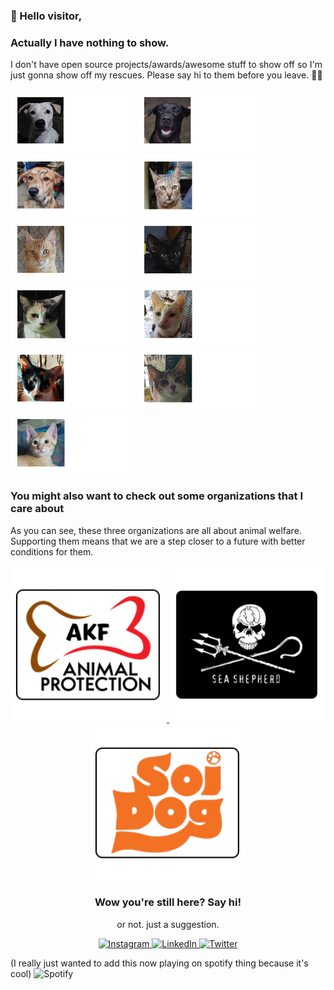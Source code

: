 ### 👋 Hello visitor,

<h3>Actually I have nothing to show.</h3>
<p>I don't have open source projects/awards/awesome stuff to show off so I'm just gonna show off my rescues. Please say hi to them before you leave. 🐶🐱 </p>
<p>
  <img src="https://raw.githubusercontent.com/kitavendano/kitavendano/main/images/itlog.png" height=100/>
  <img src="https://raw.githubusercontent.com/kitavendano/kitavendano/main/images/kerb.png" height=100/>
  <img src="https://raw.githubusercontent.com/kitavendano/kitavendano/main/images/munggo.png" height=100/>
  <img src="https://raw.githubusercontent.com/kitavendano/kitavendano/main/images/eiji.png" height=100/>
  <img src="https://raw.githubusercontent.com/kitavendano/kitavendano/main/images/kwek.png" height=100/>
  <img src="https://raw.githubusercontent.com/kitavendano/kitavendano/main/images/niko.png" height=100/>
  <img src="https://raw.githubusercontent.com/kitavendano/kitavendano/main/images/nina.png" height=100/>
  <img src="https://raw.githubusercontent.com/kitavendano/kitavendano/main/images/nini.png" height=100/>
  <img src="https://raw.githubusercontent.com/kitavendano/kitavendano/main/images/nino.png" height=100/>
  <img src="https://raw.githubusercontent.com/kitavendano/kitavendano/main/images/noddy.png" height=100/>
  <img src="https://raw.githubusercontent.com/kitavendano/kitavendano/main/images/pong.png" height=100/>
</p>

<h3>You might also want to check out some organizations that I care about</h3>
<p>As you can see, these three organizations are all about animal welfare. Supporting them means that we are a step closer to a future with better conditions for them. </p>

<div align="center">
  <p>
    <a href="https://akf.org.ph/">
        <img src="https://raw.githubusercontent.com/kitavendano/kitavendano/main/images/akf.png" width="250" alt="Image" />
    </a>
    <a href="https://www.soidog.org/">
      <img src="https://raw.githubusercontent.com/kitavendano/kitavendano/main/images/sea-shepherd.png" width=250/>
    </a>
    <a href="https://www.seashepherdglobal.org/">
      <img src="https://raw.githubusercontent.com/kitavendano/kitavendano/main/images/soi-dog.png" width=250/>
    </a>
  </p>
</div>

<div align="center">
  <h3>Wow you're still here? Say hi!</h3>
  <p>or not. just a suggestion.</p>
  <p>
    <a href="https://www.instagram.com/_avndnkt/">
      <img src="https://img.shields.io/badge/Instagram-%23E4405F.svg?style=for-the-badge&logo=Instagram&logoColor=white" alt="Instagram" height="30" />
    </a>
    <a href="https://www.linkedin.com/in/marikit-a-47a14716b/">
      <img src="https://img.shields.io/badge/linkedin-%230077B5.svg?style=for-the-badge&logo=linkedin&logoColor=white" alt="LinkedIn" />
    </a>
    <a href="https://twitter.com/kit1k1t1">
      <img src="https://img.shields.io/badge/Twitter-%231DA1F2.svg?style=for-the-badge&logo=Twitter&logoColor=white" alt="Twitter" />
    </a>
  </p>
</div>

<span>(I really just wanted to add this now playing on spotify thing because it's cool)</span>
<img src="https://spotify-github-profile.vercel.app/api/view?uid=22c6nvrk6mqcw2sebhg4ju5pq&cover_image=true&theme=default&show_offline=false&background_color=121212&interchange=false&bar_color=53b14f&bar_color_cover=false" alt="Spotify" />
